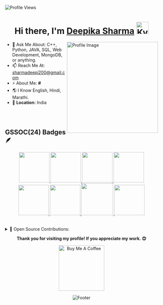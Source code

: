 <p align="left">
  <img src="https://komarev.com/ghpvc/?username=deepikasharma&label=Profile%20views&color=0e75b6&style=flat" alt="Profile Views" />
</p>

<h1 align="center"> Hi there, I'm <a href="https://www.linkedin.com/in/deepika-sharma-3b7348219/">Deepika Sharma</a> <img height="40" alt="Kyubey" src="https://raw.githubusercontent.com/innng/innng/master/assets/kyubey.gif"/></h1>

<img align="right" src="https://github.com/SankshipthShetty/SankshipthShetty/assets/99337968/2bd05422-3a3b-4d7c-94a1-7cdb584c09d7" alt="Profile Image" width="300"/>

- 💬 Ask Me About: C++, Python, JAVA, SQL, Web Development, MongoDB, or anything. <br>
- 📫 Reach Me At: [sharmadeepi200@gmail.com](mailto:sharmadeepi200@gmail.com) <br>
- ⚡ About Me: **#** <br>
- 🌎 I Know English, Hindi, Marathi. <br>
- 📍 **Location:** India <br>

<!-- - 💎 Hard work + Smart + Quick Adaptation + Critical Thinking + Honesty <br> -->

<br>
<br>

## GSSOC(24) Badges 🪶
<div style='display:flex; align-items:center; gap: 10px;' align='center'><a href="https://gssoc.girlscript.tech/leaderboard">
<img src="https://raw.githubusercontent.com/GSSoC24/Postman-Challenge/main/docs/assets/Postman%20White.png" width="100px" height="100px" />
  <img src="https://raw.githubusercontent.com/GSSoC24/Postman-Challenge/main/docs/assets/1.png" width="100px" height="100px" />
  <img src="https://raw.githubusercontent.com/GSSoC24/Postman-Challenge/main/docs/assets/2.png" width="100px" height="100px" />
  <img src="https://raw.githubusercontent.com/GSSoC24/Postman-Challenge/main/docs/assets/3.png" width="100px" height="100px" />
  <img src="https://raw.githubusercontent.com/GSSoC24/Postman-Challenge/main/docs/assets/4.png" width="100px" height="100px" />
  <img src="https://raw.githubusercontent.com/GSSoC24/Postman-Challenge/main/docs/assets/5.png" width="100px" height="100px" />
  <img src="https://raw.githubusercontent.com/GSSoC24/Postman-Challenge/main/docs/assets/6.png" width="105px" height="105px" />
  <img src="https://raw.githubusercontent.com/GSSoC24/Postman-Challenge/main/docs/assets/7.png" width="100px" height="100px" />
  </a>
</div>
<br>
<br>

<details><summary>🚀 Open Source Contributions:</summary>
  <br>
  <table width="100%" align="center">
    <tr>
    </tr>
    <tr>
      <td>GirlScript Summer of Code (GSSoC'24) </td>
      <td>
        <ul>
          <li>Role: <strong>Open Source Contributor</strong></li>
          <li>Contributed to multiple open-source projects.</li>
          <li>Fixed UI/UX issues, and enhanced features.</li>
        </ul>
      </td>
    </tr>
  </table>
</details>

<p align="center">
  <b>Thank you for visiting my profile! If you appreciate my work. 😊</b>
</p>

<p align="center">
  <a href="https://www.buymeacoffee.com/deepikasharma" target="_blank">
    <img src="https://cdn.buymeacoffee.com/buttons/v2/default-red.png" alt="Buy Me A Coffee" width="150"/>
  </a>
</p>

<p align="center">
  <img src="https://capsule-render.vercel.app/api?type=waving&color=gradient&height=60&section=footer" alt="Footer"/>
</p>

























